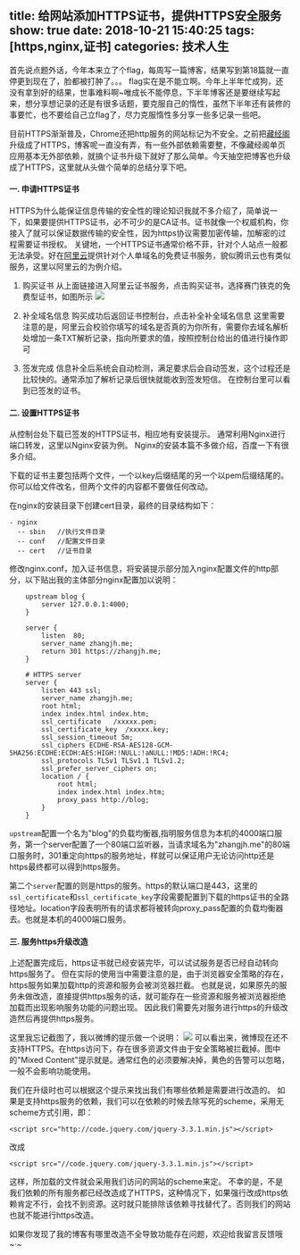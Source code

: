 title: 给网站添加HTTPS证书，提供HTTPS安全服务
show: true
date: 2018-10-21 15:40:25
tags: [https,nginx,证书]
categories: 技术人生
---
首先说点题外话，今年本来立了个flag，每周写一篇博客，结果写到第18篇就一直停更到现在了，脸都被打肿了。。。
flag实在是不能立啊。今年上半年忙成狗，还没有拿到好的结果，世事难料啊~唯成长不能停息，下半年博客还是要继续写起来，想分享想记录的还是有很多话题，要克服自己的惰性，虽然下半年还有装修的事要忙，也不要给自己立flag了，尽力克服惰性多分享一些多记录一些吧。

目前HTTPS渐渐普及，Chrome还把http服务的网站标记为不安全。之前把[藏经阁](https://favlink.cn)升级成了HTTPS，博客呢一直没有弄，有一些外部依赖需要整，不像藏经阁单页应用基本无外部依赖，就搞个证书升级下就好了那么简单。今天抽空把博客也升级成了HTTPS，这里就从头做个简单的总结分享下吧。

#### 一. 申请HTTPS证书
HTTPS为什么能保证信息传输的安全性的理论知识我就不多介绍了，简单说一下，如果要提供HTTPS证书，必不可少的是CA证书。证书就像一个权威机构，你接入了就可以保证数据传输的安全性，因为https协议需要加密传输，加解密的过程需要证书授权。
关键地，一个HTTPS证书通常价格不菲，针对个人站点一般都无法承受。好在[阿里云](https://yundun.console.aliyun.com/?spm=5176.2020520001.1011.3.7a1b4bd30oLJhd&p=cas#/cas/home)提供针对个人单域名的免费证书服务，貌似腾讯云也有类似服务，这里以阿里云的为例介绍。

1. 购买证书
从上面链接进入阿里云证书服务，点击购买证书，选择赛门铁克的免费型证书，如图所示
![](//wx2.sinaimg.cn/mw690/62d95157ly1fwfwhmet65j21kw0w4wnk.jpg)

2. 补全域名信息
购买成功后返回证书控制台，点击补全补全域名信息
这里需要注意的是，阿里云会校验你填写的域名是否真的为你所有，需要你去域名解析处增加一条TXT解析记录，指向所要求的值，按照控制台给出的值进行操作即可

3. 签发完成
信息补全后系统会自动检测，满足要求后会自动签发，这个过程还是比较快的。通常添加了解析记录后很快就能收到签发短信。
在控制台里可以看到已签发的证书。

<!--more-->

#### 二. 设置HTTPS证书
从控制台处下载已签发的HTTPS证书，相应地有安装提示。
通常利用Nginx进行端口转发，这里以Nginx安装为例。
Nginx的安装本篇不多做介绍，百度一下有很多介绍。

下载的证书主要包括两个文件，一个以key后缀结尾的另一个以pem后缀结尾的。
你可以给文件改名，但两个文件的内容都不要做任何改动。

在nginx的安装目录下创建cert目录，最终的目录结构如下：
```
- nginx
  -- sbin   //执行文件目录
  -- conf   //配置文件目录
  -- cert   //证书目录
```
修改nginx.conf，加入证书信息，将安装提示部分加入nginx配置文件的http部分，以下贴出我的主体部分nginx配置加以说明：
```
	upstream blog {
		server 127.0.0.1:4000;
    }

    server {
		listen	80;
		server_name zhangjh.me;
		return 301 https://zhangjh.me;
    }

    # HTTPS server
    server {
	    listen 443 ssl;
	    server_name zhangjh.me;
	    root html;
	    index index.html index.htm;
	    ssl_certificate   /xxxxx.pem;
	    ssl_certificate_key  /xxxxx.key;
	    ssl_session_timeout 5m;
	    ssl_ciphers ECDHE-RSA-AES128-GCM-SHA256:ECDHE:ECDH:AES:HIGH:!NULL:!aNULL:!MD5:!ADH:!RC4;
	    ssl_protocols TLSv1 TLSv1.1 TLSv1.2;
	    ssl_prefer_server_ciphers on;
	    location / {
			root html;
			index index.html index.htm;
			proxy_pass http://blog;
	    }
    }
```
`upstream`配置一个名为"blog"的负载均衡器,指明服务信息为本机的4000端口服务，第一个server配置了一个80端口监听器，当请求域名为"zhangjh.me"的80端口服务时，301重定向https的服务地址，样就可以保证用户无论访问http还是https最终都可以得到https服务。

第二个`server`配置的则是https的服务。https的默认端口是443，这里的`ssl_certificate`和`ssl_certificate_key`字段需要配置到下载的https证书的全路径地址。location字段表明所有的请求都将被转向proxy_pass配置的负载均衡器去。也就是本机的4000端口服务。

#### 三. 服务https升级改造
上述配置完成后，https证书就已经安装完毕，可以试试服务是否已经自动转向https服务了。
但在实际的使用当中需要注意的是，由于浏览器安全策略的存在，https服务如果加载http的资源和服务会被浏览器拦截。
也就是说，如果原先的服务未做改造，直接提供https服务的话，就可能存在一些资源和服务被浏览器拒绝加载而出现影响服务功能的问题出现。
因此我们需要先对服务进行https的升级改造然后再提供https服务。

这里我忘记截图了，我以微博的提示做一个说明：
![](//wx3.sinaimg.cn/mw690/62d95157ly1fwfxcr0yh3j21kw0a0tkl.jpg)
可以看出来，微博现在还不支持HTTPS。在https访问下，存在很多资源文件由于安全策略被拦截掉。图中的"Mixed Content"提示就是。通常红色的必须要解决掉，黄色的告警可以忽略，一般不会影响功能使用。

我们在升级时也可以根据这个提示来找出我们有哪些依赖是需要进行改造的。
如果是支持https服务的依赖，我们可以在依赖的时候去除写死的scheme，采用无scheme方式引用，即：
```
<script src="http://code.jquery.com/jquery-3.3.1.min.js"></script>
```
改成
```
<script src="//code.jquery.com/jquery-3.3.1.min.js"></script>
```
这样，所加载的文件就会采用我们访问的网站的scheme来定。
不幸的是，不是我们依赖的所有服务都已经改造成了HTTPS，这种情况下，如果强行改成https依赖肯定不行，会找不到资源。这时就只能排除该依赖寻找替代了。否则我们的网站也就不能进行https改造。

如果你发现了我的博客有哪里改造不全导致功能存在问题，欢迎给我留言反馈哦~·~
